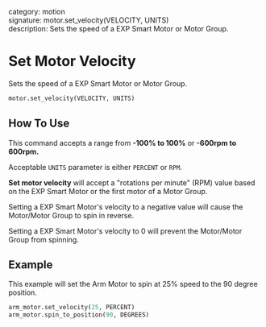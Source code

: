 category: motion  
signature: motor.set_velocity(VELOCITY, UNITS)  
description: Sets the speed of a EXP Smart Motor or Motor Group.

# Set Motor Velocity

Sets the speed of a EXP Smart Motor or Motor Group.

```python 
motor.set_velocity(VELOCITY, UNITS)
```

## How To Use

This command accepts a range from **-100% to 100%** or **-600rpm to 600rpm.**

Acceptable `UNITS` parameter is either `PERCENT` or `RPM`.

**Set motor velocity** will accept a "rotations per minute" (RPM) value based on the EXP Smart Motor or the first motor of a Motor Group.

Setting a EXP Smart Motor's velocity to a negative value will cause the Motor/Motor Group to spin in reverse.

Setting a EXP Smart Motor's velocity to 0 will prevent the Motor/Motor Group from spinning.

## Example

This example will set the Arm Motor to spin at 25% speed to the 90 degree position.

```python
arm_motor.set_velocity(25, PERCENT)
arm_motor.spin_to_position(90, DEGREES)
```

<advanced>
</advanced>
